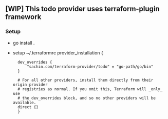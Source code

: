 ## [WIP] This todo provider uses terraform-plugin framework 


### Setup

- go install .
- setup ~/.terraformrc
        provider_installation {

        dev_overrides {
            "sachin.com/terraform-provider/todo" = "go-path/go/bin"
        }

        # For all other providers, install them directly from their origin provider
        # registries as normal. If you omit this, Terraform will _only_ use
        # the dev_overrides block, and so no other providers will be available.
        direct {}
        }

